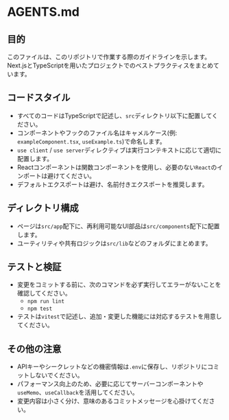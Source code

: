 # AGENTS.md

## 目的
このファイルは、このリポジトリで作業する際のガイドラインを示します。Next.jsとTypeScriptを用いたプロジェクトでのベストプラクティスをまとめています。

## コードスタイル
- すべてのコードはTypeScriptで記述し、`src`ディレクトリ以下に配置してください。
- コンポーネントやフックのファイル名はキャメルケース(例: `exampleComponent.tsx`, `useExample.ts`)で命名します。
- `use client` / `use server`ディレクティブは実行コンテキストに応じて適切に配置します。
- Reactコンポーネントは関数コンポーネントを使用し、必要のない`React`のインポートは避けてください。
- デフォルトエクスポートは避け、名前付きエクスポートを推奨します。

## ディレクトリ構成
- ページは`src/app`配下に、再利用可能なUI部品は`src/components`配下に配置します。
- ユーティリティや共有ロジックは`src/lib`などのフォルダにまとめます。

## テストと検証
- 変更をコミットする前に、次のコマンドを必ず実行してエラーがないことを確認してください。
  - `npm run lint`
  - `npm test`
- テストは`vitest`で記述し、追加・変更した機能には対応するテストを用意してください。

## その他の注意
- APIキーやシークレットなどの機密情報は`.env`に保存し、リポジトリにコミットしないでください。
- パフォーマンス向上のため、必要に応じてサーバーコンポーネントや`useMemo`、`useCallback`を活用してください。
- 変更内容は小さく分け、意味のあるコミットメッセージを心掛けてください。

